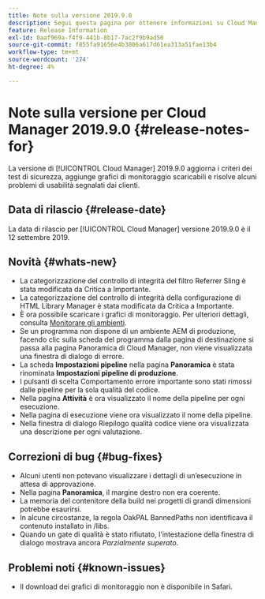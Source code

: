```yaml
---
title: Note sulla versione 2019.9.0
description: Segui questa pagina per ottenere informazioni su Cloud Manager 2019.9.0.
feature: Release Information
exl-id: 0aaf969a-f4f9-441b-8b17-7ac2f9b9ad50
source-git-commit: f855fa91656e4b3806a617d61ea313a51fae13b4
workflow-type: tm+mt
source-wordcount: '274'
ht-degree: 4%

---
```


# Note sulla versione per Cloud Manager 2019.9.0 {#release-notes-for}

La versione di [!UICONTROL Cloud Manager] 2019.9.0 aggiorna i criteri dei test di sicurezza, aggiunge grafici di monitoraggio scaricabili e risolve alcuni problemi di usabilità segnalati dai clienti.

## Data di rilascio {#release-date}

La data di rilascio per [!UICONTROL Cloud Manager] versione 2019.9.0 è il 12 settembre 2019.

## Novità {#whats-new}

* La categorizzazione del controllo di integrità del filtro Referrer Sling è stata modificata da Critica a Importante.
* La categorizzazione del controllo di integrità della configurazione di HTML Library Manager è stata modificata da Critica a Importante.
* È ora possibile scaricare i grafici di monitoraggio. Per ulteriori dettagli, consulta [Monitorare gli ambienti](/help/using/monitoring-environments.md).
* Se un programma non dispone di un ambiente AEM di produzione, facendo clic sulla scheda del programma dalla pagina di destinazione si passa alla pagina Panoramica di Cloud Manager, non viene visualizzata una finestra di dialogo di errore.
* La scheda **Impostazioni pipeline** nella pagina **Panoramica** è stata rinominata **Impostazioni pipeline di produzione**.
* I pulsanti di scelta Comportamento errore importante sono stati rimossi dalle pipeline per la sola qualità del codice.
* Nella pagina **Attività** è ora visualizzato il nome della pipeline per ogni esecuzione.
* Nella pagina di esecuzione viene ora visualizzato il nome della pipeline.
* Nella finestra di dialogo Riepilogo qualità codice viene ora visualizzata una descrizione per ogni valutazione.

## Correzioni di bug {#bug-fixes}

* Alcuni utenti non potevano visualizzare i dettagli di un’esecuzione in attesa di approvazione.
* Nella pagina **Panoramica**, il margine destro non era coerente.
* La memoria del contenitore della build nei progetti di grandi dimensioni potrebbe esaurirsi.
* In alcune circostanze, la regola OakPAL BannedPaths non identificava il contenuto installato in /libs.
* Quando un gate di qualità è stato rifiutato, l&#39;intestazione della finestra di dialogo mostrava ancora *Parzialmente superato*.

## Problemi noti {#known-issues}

* Il download dei grafici di monitoraggio non è disponibile in Safari.
